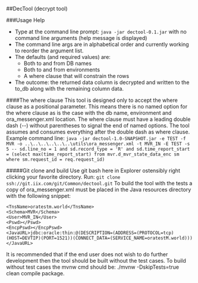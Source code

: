 ##DecTool (decrypt tool)

###Usage Help
* Type at the command line prompt: `java -jar dectool-0.1.jar`
with no command line arguments (help message is displayed)
* The command line args are in alphabetical order and currently working to reorder the argument list.
* The defaults (and required values) are:
  * Both to and from DB names
  * Both to and from environments
  * A where clause that will constrain the rows
 * The outcome: the returned data column is decrypted and written to the to_db along with the remaining column data.
 
 ####The where clause
 This tool is designed only to accept the where clause as a positional parameter.
 This means there is no named option for the where clause as is the case with the db name, environment and ora_messenger.xml location.
 The where clause must have a leading double dash (--) without parentheses to signal the end of named options.
 The tool assumes and consumes everything after the double dash as where clause.
 Example command line:
 `java -jar dectool-1.0-SNAPSHOT.jar -e TEST -f MVR -o ..\..\..\..\..\..\utils\ora_messenger.xml -t MVR_IN -E TEST -s 5 -- sd.line_no = 1 and sd.record_type = 'R' and sd.time_report_start = (select max(time_report_start) from mvr.d_mvr_state_data_enc sm where sm.request_id = req.request_id)
`
 
 #####Git clone and build
 Use git bash here in Explorer ostensibly right clicking your favorite directory.
 Run: `git clone ssh://git.iix.com/git/Common/dectool.git`
 To build the tool with the tests a copy of ora_messenger.xml must be placed in the Java resources directory with the following snippet:
 ```
 <TnsName>oratestm.world</TnsName>
 <Schema>MVR</Schema>
 <User>MVR_IN</User>
 <Pswd></Pswd>
 <EncpPswd></EncpPswd>
 <JavaURL>jdbc:oracle:thin:@(DESCRIPTION=(ADDRESS=(PROTOCOL=tcp)(HOST=DEVTIP)(PORT=1521))(CONNECT_DATA=(SERVICE_NAME=oratestM.world)))</JavaURL>
 ```
 It is recommended that if the end user does not wish to do further development then the tool should be built without the test cases.
 To build without test cases the mvnw cmd should be:
 ./mvnw -DskipTests=true clean compile package.